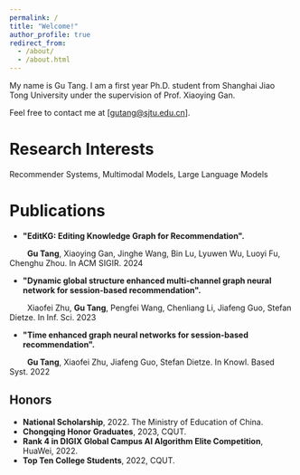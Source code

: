 ```yaml
---
permalink: /
title: "Welcome!"
author_profile: true
redirect_from: 
  - /about/
  - /about.html
---
```

My name is Gu Tang. I am a first year Ph.D. student from Shanghai Jiao Tong University under the supervision of Prof. Xiaoying Gan. 

Feel free to contact me at [gutang@sjtu.edu.cn].

Research Interests
======
Recommender Systems, Multimodal Models, Large Language Models


Publications
======
* **"EditKG: Editing Knowledge Graph for Recommendation".**

&nbsp;&nbsp;&nbsp;&nbsp;&nbsp;&nbsp;&nbsp;&nbsp;**Gu Tang**, Xiaoying Gan, Jinghe Wang, Bin Lu, Lyuwen Wu, Luoyi Fu, Chenghu Zhou. In ACM SIGIR. 2024

  
* **"Dynamic global structure enhanced multi-channel graph neural network for session-based recommendation".**
  
&nbsp;&nbsp;&nbsp;&nbsp;&nbsp;&nbsp;&nbsp;&nbsp;Xiaofei Zhu, **Gu Tang**, Pengfei Wang, Chenliang Li, Jiafeng Guo, Stefan Dietze. In Inf. Sci. 2023
  

* **"Time enhanced graph neural networks for session-based recommendation".**
  
&nbsp;&nbsp;&nbsp;&nbsp;&nbsp;&nbsp;&nbsp;&nbsp;**Gu Tang**, Xiaofei Zhu, Jiafeng Guo, Stefan Dietze. In Knowl. Based Syst. 2022
  
  
Honors
------
* **National Scholarship**, 2022. The Ministry of Education of China.
* **Chongqing Honor Graduates**, 2023, CQUT.
* **Rank 4 in DIGIX Global Campus AI Algorithm Elite Competition**, HuaWei, 2022.
* **Top Ten College Students**, 2022, CQUT.
